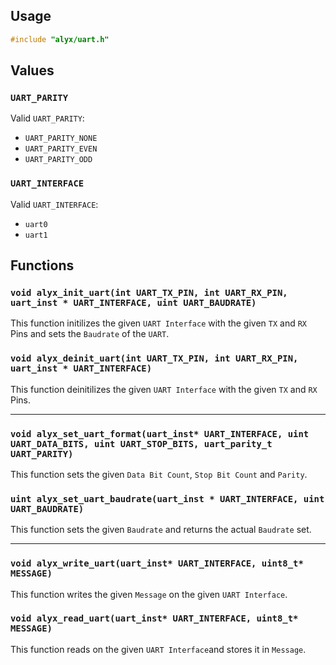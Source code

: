 ## Usage
```c
#include "alyx/uart.h"


```
## Values

### `UART_PARITY`
Valid `UART_PARITY`:
* `UART_PARITY_NONE`
* `UART_PARITY_EVEN`
* `UART_PARITY_ODD`

### `UART_INTERFACE`
Valid `UART_INTERFACE`:
* `uart0`
* `uart1`

## Functions

### `void alyx_init_uart(int UART_TX_PIN, int UART_RX_PIN, uart_inst * UART_INTERFACE, uint UART_BAUDRATE)`
This function initilizes the given `UART Interface` with the given `TX` and `RX` Pins and sets the `Baudrate` of the `UART`.

### `void alyx_deinit_uart(int UART_TX_PIN, int UART_RX_PIN, uart_inst * UART_INTERFACE)`
This function deinitilizes the given `UART Interface` with the given `TX` and `RX` Pins.

***

### `void alyx_set_uart_format(uart_inst* UART_INTERFACE, uint UART_DATA_BITS, uint UART_STOP_BITS, uart_parity_t UART_PARITY)`
This function sets the given `Data Bit Count`, `Stop Bit Count` and `Parity`.

### `uint alyx_set_uart_baudrate(uart_inst * UART_INTERFACE, uint UART_BAUDRATE)`
This function sets the given `Baudrate` and returns the actual `Baudrate` set.

***

### `void alyx_write_uart(uart_inst* UART_INTERFACE, uint8_t* MESSAGE)`
This function writes the given `Message` on the given `UART Interface`.

### `void alyx_read_uart(uart_inst* UART_INTERFACE, uint8_t* MESSAGE)`
This function reads  on the given `UART Interface`and stores it in `Message`.
